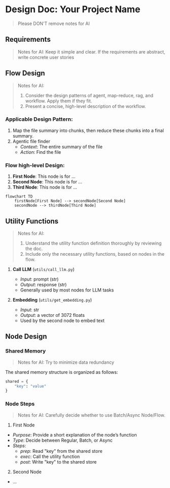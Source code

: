 # Design Doc: Your Project Name

> Please DON'T remove notes for AI

## Requirements

> Notes for AI: Keep it simple and clear.
> If the requirements are abstract, write concrete user stories

## Flow Design

> Notes for AI:
>
> 1. Consider the design patterns of agent, map-reduce, rag, and workflow. Apply them if they fit.
> 2. Present a concise, high-level description of the workflow.

### Applicable Design Pattern:

1. Map the file summary into chunks, then reduce these chunks into a final summary.
2. Agentic file finder
   - *Context*: The entire summary of the file
   - *Action*: Find the file

### Flow high-level Design:

1. **First Node**: This node is for ...
2. **Second Node**: This node is for ...
3. **Third Node**: This node is for ...

```mermaid
flowchart TD
    firstNode[First Node] --> secondNode[Second Node]
    secondNode --> thirdNode[Third Node]
```

## Utility Functions

> Notes for AI:
>
> 1. Understand the utility function definition thoroughly by reviewing the doc.
> 2. Include only the necessary utility functions, based on nodes in the flow.

1. **Call LLM** (`utils/call_llm.py`)
   - *Input*: prompt (str)
   - *Output*: response (str)
   - Generally used by most nodes for LLM tasks

2. **Embedding** (`utils/get_embedding.py`)
   - *Input*: str
   - *Output*: a vector of 3072 floats
   - Used by the second node to embed text

## Node Design

### Shared Memory

> Notes for AI: Try to minimize data redundancy

The shared memory structure is organized as follows:

```python
shared = {
    "key": "value"
}
```

### Node Steps

> Notes for AI: Carefully decide whether to use Batch/Async Node/Flow.

1. First Node

  - *Purpose*: Provide a short explanation of the node’s function
  - *Type*: Decide between Regular, Batch, or Async
  - *Steps*:
    - *prep*: Read "key" from the shared store
    - *exec*: Call the utility function
    - *post*: Write "key" to the shared store

2. Second Node

  - ...
